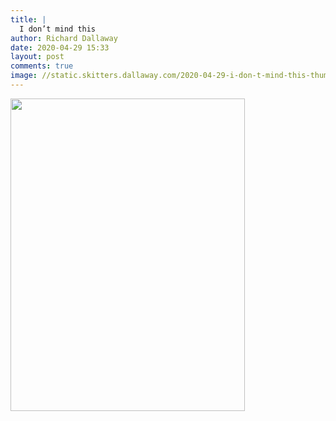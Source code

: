 ```yaml
---
title: |
  I don’t mind this
author: Richard Dallaway
date: 2020-04-29 15:33
layout: post
comments: true
image: //static.skitters.dallaway.com/2020-04-29-i-don-t-mind-this-thumb-1-IMG_1173.JPG
---
```


<div>
        <a href="//static.skitters.dallaway.com/2020-04-29-i-don-t-mind-this-fullsize-1-IMG_1173.JPG">
          <img src="//static.skitters.dallaway.com/2020-04-29-i-don-t-mind-this-thumb-1-IMG_1173.JPG" width="375" height="500"/>
        </a>
      </div>



 
      
